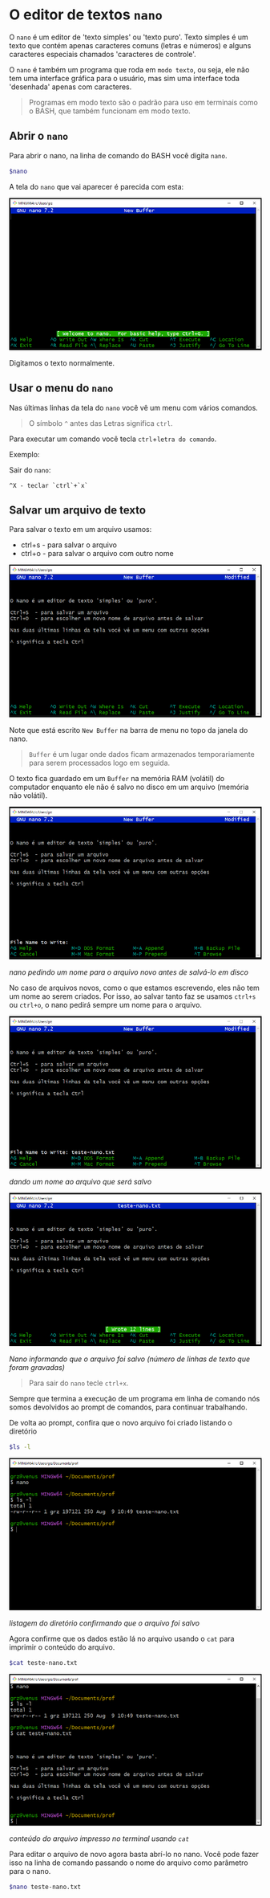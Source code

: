 # O editor de textos `nano`

O `nano` é um editor de 'texto simples' ou 'texto puro'. Texto simples é um texto que contém apenas caracteres comuns (letras e números) e alguns caracteres especiais chamados 'caracteres de controle'.

O `nano` é também um programa que roda em `modo texto`, ou seja, ele não tem uma interface gráfica para o usuário, mas sim uma interface toda 'desenhada' apenas com caracteres.

> Programas em modo texto são o padrão para uso em terminais como o BASH, que também funcionam em modo texto.

## Abrir o `nano`
Para abrir o nano, na linha de comando do BASH você digita `nano`.

``` bash
$nano
```
A tela do `nano` que vai aparecer é parecida com esta:

![Alt text](img/nano/welcome-to-nano.png)


Digitamos o texto normalmente. 

## Usar o menu do `nano`

Nas últimas linhas da tela do `nano` você vê um menu com vários comandos.

> O símbolo `^` antes das Letras significa  `ctrl`.

Para executar um comando você tecla `ctrl`+`letra do comando`.

Exemplo:

Sair do `nano`:
```
^X - teclar `ctrl`+`x`
```
## Salvar um arquivo de texto

Para salvar o texto em um arquivo usamos:

- ctrl+s - para salvar o arquivo
- ctrl+o - para salvar o arquivo com outro nome

![Alt text](img/nano/nano-texto-simples01.png)

Note que está escrito `New Buffer` na barra de menu no topo da janela do nano.

> `Buffer` é um lugar onde dados ficam armazenados temporariamente para serem processados logo em seguida.

O texto fica guardado em um `Buffer` na memória RAM (volátil) do computador enquanto ele não é salvo no disco em um arquivo (memória não volátil). 

![Alt text](img/nano/nano-salvar-arquivo-ctrl-o.png)

*nano pedindo um nome para o arquivo novo antes de salvá-lo em disco*

No caso de arquivos novos, como o que estamos escrevendo, eles não tem um nome ao serem criados. Por isso, ao salvar tanto faz se usamos `ctrl+s` ou `ctrl+o`, o nano pedirá sempre um nome para o arquivo.

![Alt text](img/nano/nano-salvar-teste-nano-txt.png)

*dando um nome ao arquivo que será salvo*

![Alt text](img/nano/nano-texto-salvo-01.png)

*Nano informando que o arquivo foi salvo (número de linhas de texto que foram gravadas)*

> Para sair do `nano` tecle `ctrl+x`.

Sempre que termina a execução de um programa em linha de comando nós somos devolvidos ao prompt de comandos, para continuar trabalhando.

De volta ao prompt, confira que o novo arquivo foi criado listando o diretório
``` bash
$ls -l
```

![](img/nano/nano-terminal-apos-salvar.png)

*listagem do diretório confirmando que o arquivo foi salvo*

Agora confirme que os dados estão lá no arquivo usando o `cat` para imprimir o conteúdo do arquivo.

``` bash
$cat teste-nano.txt
```
![Alt text](img/nano/cat-teste-nano-txt.png)

*conteúdo do arquivo impresso no terminal usando `cat`* 

Para editar o arquivo de novo agora basta abrí-lo no nano. Você pode fazer isso na linha de comando passando o nome do arquivo como parâmetro para o nano.

```bash
$nano teste-nano.txt
```